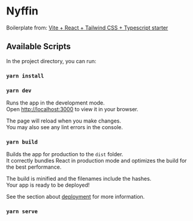 # Nyffin

Boilerplate from: [Vite + React + Tailwind CSS + Typescript starter](https://github.com/wobsoriano/vite-react-tailwind-starter)

## Available Scripts

In the project directory, you can run:

### `yarn install`

### `yarn dev`

Runs the app in the development mode.\
Open [http://localhost:3000](http://localhost:3000) to view it in your browser.

The page will reload when you make changes.\
You may also see any lint errors in the console.

### `yarn build`

Builds the app for production to the `dist` folder.\
It correctly bundles React in production mode and optimizes the build for the best performance.

The build is minified and the filenames include the hashes.\
Your app is ready to be deployed!

See the section about [deployment](https://facebook.github.io/create-react-app/docs/deployment) for more information.

### `yarn serve`

